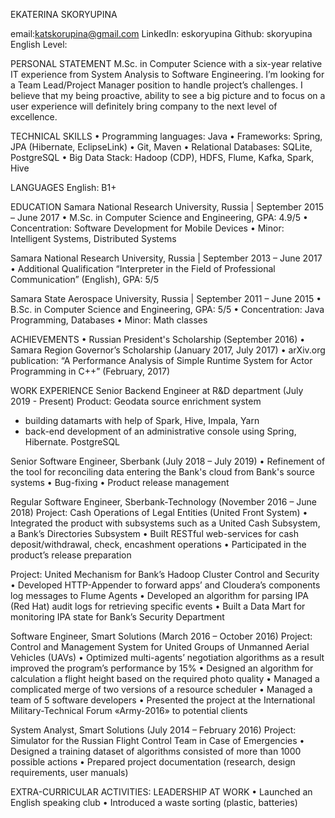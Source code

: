 EKATERINA SKORYUPINA

email:katskorupina@gmail.com LinkedIn: eskoryupina Github: skoryupina
English Level: 

PERSONAL STATEMENT
M.Sc. in Computer Science with a six-year relative IT experience from System Analysis to Software Engineering. I’m
looking for a Team Lead/Project Manager position to handle project’s challenges. I believe that my being proactive,
ability to see a big picture and to focus on a user experience will definitely bring company to the next level of excellence.

TECHNICAL SKILLS
• Programming languages: Java
• Frameworks: Spring, JPA (Hibernate, EclipseLink)
• Git, Maven
• Relational Databases: SQLite, PostgreSQL
• Big Data Stack: Hadoop (CDP), HDFS, Flume, Kafka, Spark, Hive

LANGUAGES
English: B1+

EDUCATION
Samara National Research University, Russia | September 2015 – June 2017
• M.Sc. in Computer Science and Engineering, GPA: 4.9/5
• Concentration: Software Development for Mobile Devices
• Minor: Intelligent Systems, Distributed Systems

Samara National Research University, Russia | September 2013 – June 2017
• Additional Qualification “Interpreter in the Field of Professional Communication” (English), GPA: 5/5

Samara State Aerospace University, Russia | September 2011 – June 2015
• B.Sc. in Computer Science and Engineering, GPA: 5/5
• Concentration: Java Programming, Databases
• Minor: Math classes 

ACHIEVEMENTS
• Russian President's Scholarship (September 2016)
• Samara Region Governor’s Scholarship (January 2017, July 2017)
• arXiv.org publication: “A Performance Analysis of Simple Runtime System for Actor Programming in C++”
(February, 2017)

WORK EXPERIENCE
Senior Backend Engineer at R&D department (July 2019 - Present)
Product: Geodata source enrichment system
* building datamarts with help of Spark, Hive, Impala, Yarn
* back-end development of an administrative console using Spring, Hibernate. PostgreSQL

Senior Software Engineer, Sberbank (July 2018 – July 2019)
• Refinement of the tool for reconciling data entering the Bank's cloud from Bank's source systems
• Bug-fixing
• Product release management

Regular Software Engineer, Sberbank-Technology (November 2016 – June 2018)
Project: Сash Operations of Legal Entities (United Front System)
• Integrated the product with subsystems such as a United Cash Subsystem, a Bank’s Directories Subsystem
• Built RESTful web-services for cash deposit/withdrawal, check, encashment operations
• Participated in the product’s release preparation

Project: United Mechanism for Bank’s Hadoop Cluster Control and Security
• Developed HTTP-Appender to forward apps’ and Cloudera’s components log messages to Flume Agents
• Developed an algorithm for parsing IPA (Red Hat) audit logs for retrieving specific events
• Built a Data Mart for monitoring IPA state for Bank’s Security Department

Software Engineer, Smart Solutions (March 2016 – October 2016)
Project: Control and Management System for United Groups of Unmanned Aerial Vehicles (UAVs)
• Optimized multi-agents’ negotiation algorithms as a result improved the program’s performance by 15%
• Designed an algorithm for calculation a flight height based on the required photo quality
• Managed a complicated merge of two versions of a resource scheduler
• Managed a team of 5 software developers
• Presented the project at the International Military-Technical Forum «Army-2016» to potential clients

System Analyst, Smart Solutions (July 2014 – February 2016)
Project: Simulator for the Russian Flight Control Team in Case of Emergencies
• Designed a training dataset of algorithms consisted of more than 1000 possible actions
• Prepared project documentation (research, design requirements, user manuals)

EXTRA-CURRICULAR ACTIVITIES: LEADERSHIP AT WORK
• Launched an English speaking club
• Introduced a waste sorting (plastic, batteries)

